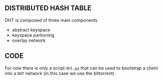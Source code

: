 DISTRIBUTED HASH TABLE
----------------------

DHT is composed of three main components

 - abstract keyspace
 - keyspace partioning
 - overlay network

CODE
----

For now there is only a script ``dht.py`` that can be used to bootstrap
a client into a ``DHT`` network (in this case we use the bittorrent).
